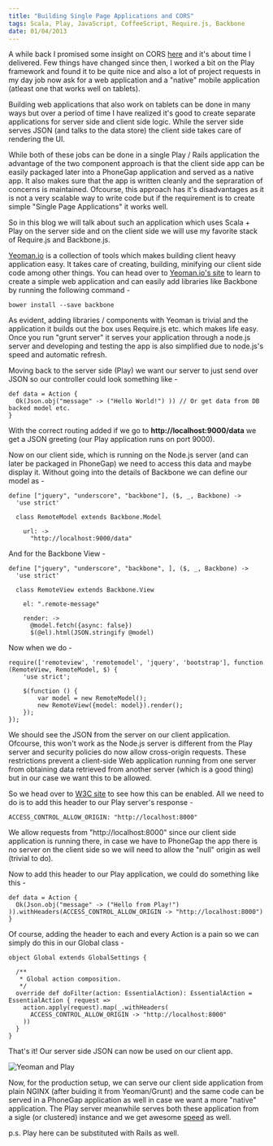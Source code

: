 ```yaml
--- 
title: "Building Single Page Applications and CORS"
tags: Scala, Play, JavaScript, CoffeeScript, Require.js, Backbone
date: 01/04/2013
---
```


A while back I promised some insight on CORS [here](/2012/08/26/accessing_server_data_from_a_native_android_app.html) and it's about time I delivered. Few things have changed since then, I worked a bit on the Play framework and found it to be quite nice and also a lot of project requests in my day job now ask for a web application and a "native" mobile application (atleast one that works well on tablets).

Building web applications that also work on tablets can be done in many ways but over a period of time I have realized it's good to create separate applications for server side and client side logic. While the server side serves JSON (and talks to the data store) the client side takes care of rendering the UI. 

While both of these jobs can be done in a single Play / Rails application the advantage of the two component approach is that the client side app can be easily packaged later into a PhoneGap application and served as a native app. It also makes sure that the app is written cleanly and the sepraration of concerns is maintained. Ofcourse, this approach has it's disadvantages as it is not a very scalable way to write code but if the requirement is to create simple "Single Page Applications" it works well.

So in this blog we will talk about such an application which uses Scala + Play on the server side and on the client side we will use my favorite stack of Require.js and Backbone.js.

[Yeoman.io](http://yeoman.io) is a collection of tools which makes building client heavy application easy. It takes care of creating, building, minifying our client side code among other things. You can head over to [Yeoman.io's site](http://yeoman.io) to learn to create a simple web application and can easily add libraries like Backbone by running the following command -

    bower install --save backbone

As evident, adding libraries / components with Yeoman is trivial and the application it builds out the box uses Require.js etc. which makes life easy. Once you run "grunt server" it serves your application through a node.js server and developing and testing the app is also simplified due to node.js's speed and automatic refresh.

Moving back to the server side (Play) we want our server to just send over JSON so our controller could look something like -

    def data = Action {
      Ok(Json.obj("message" -> ("Hello World!") )) // Or get data from DB backed model etc.
    }

With the correct routing added if we go to __http://localhost:9000/data__ we get a JSON greeting (our Play application runs on port 9000).

Now on our client side, which is running on the Node.js server (and can later be packaged in PhoneGap) we need to access this data and maybe display it. Without going into the details of Backbone we can define our model as -

    define ["jquery", "underscore", "backbone"], ($, _, Backbone) ->
      'use strict'
      
      class RemoteModel extends Backbone.Model

        url: ->
          "http://localhost:9000/data"

And for the Backbone View -

    define ["jquery", "underscore", "backbone", ], ($, _, Backbone) ->
      'use strict'
      
      class RemoteView extends Backbone.View
        
        el: ".remote-message"

        render: ->
          @model.fetch({async: false})
          $(@el).html(JSON.stringify @model)

Now when we do -

    require(['remoteview', 'remotemodel', 'jquery', 'bootstrap'], function (RemoteView, RemoteModel, $) {
        'use strict';

        $(function () {
            var model = new RemoteModel();
            new RemoteView({model: model}).render();
        });
    });

We should see the JSON from the server on our client application. Ofcourse, this won't work as the Node.js server is different from the Play server and security policies do now allow cross-origin requests. These restrictions prevent a client-side Web application running from one server from obtaining data retrieved from another server (which is a good thing) but in our case we want this to be allowed.

So we head over to [W3C site](http://www.w3.org/TR/cors/) to see how this can be enabled. All we need to do is to add this header to our Play server's response -

    ACCESS_CONTROL_ALLOW_ORIGIN: "http://localhost:8000"

We allow requests from "http://localhost:8000" since our client side application is running there, in case we have to PhoneGap the app there is no server on the client side so we will need to allow the "null" origin as well (trivial to do). 

Now to add this header to our Play application, we could do something like this -

    def data = Action {
      Ok(Json.obj("message" -> ("Hello from Play!") )).withHeaders(ACCESS_CONTROL_ALLOW_ORIGIN -> "http://localhost:8000")
    }

Of course, adding the header to each and every Action is a pain so we can simply do this in our Global class -


    object Global extends GlobalSettings {

      /**
       * Global action composition.
       */
      override def doFilter(action: EssentialAction): EssentialAction = EssentialAction { request =>
        action.apply(request).map(_.withHeaders(
          ACCESS_CONTROL_ALLOW_ORIGIN -> "http://localhost:8000"
        ))
      }
    }

That's it! Our server side JSON can now be used on our client app.

![Yeoman and Play](/images/yeoman_and_play.png "Yeoman and Play")

Now, for the production setup, we can serve our client side application from plain NGINX (after buiding it from Yeoman/Grunt) and the same code can be served in a PhoneGap application as well in case we want a more "native" application. The Play server meanwhile serves both these application from a sigle (or clustered) instance and we get awesome [speed](http://www.techempower.com/blog/2013/03/28/framework-benchmarks/) as well.

p.s. Play here can be substituted with Rails as well.
